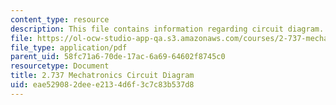 ```yaml
---
content_type: resource
description: This file contains information regarding circuit diagram.
file: https://ol-ocw-studio-app-qa.s3.amazonaws.com/courses/2-737-mechatronics-fall-2014/eae529082deee2134d6f3c7c83b537d8_MIT2_737F14_Circuit.pdf
file_type: application/pdf
parent_uid: 58fc71a6-70de-17ac-6a69-64602f8745c0
resourcetype: Document
title: 2.737 Mechatronics Circuit Diagram
uid: eae52908-2dee-e213-4d6f-3c7c83b537d8
---
```

